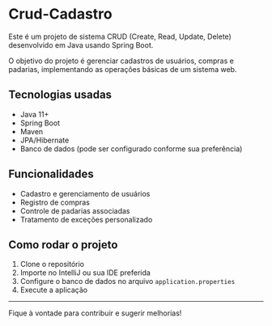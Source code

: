 # Crud-Cadastro

Este é um projeto de sistema CRUD (Create, Read, Update, Delete) desenvolvido em Java usando Spring Boot.  

O objetivo do projeto é gerenciar cadastros de usuários, compras e padarias, implementando as operações básicas de um sistema web.  

## Tecnologias usadas
- Java 11+
- Spring Boot
- Maven
- JPA/Hibernate
- Banco de dados (pode ser configurado conforme sua preferência)

## Funcionalidades
- Cadastro e gerenciamento de usuários
- Registro de compras
- Controle de padarias associadas
- Tratamento de exceções personalizado

## Como rodar o projeto
1. Clone o repositório
2. Importe no IntelliJ ou sua IDE preferida
3. Configure o banco de dados no arquivo `application.properties`
4. Execute a aplicação

---

Fique à vontade para contribuir e sugerir melhorias!
